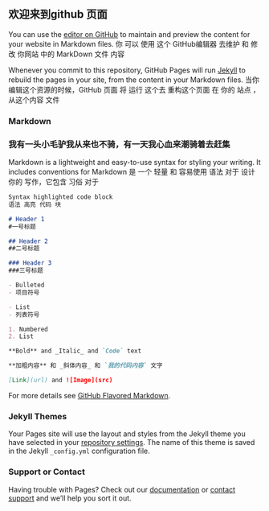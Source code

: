 ## 欢迎来到github 页面

You can use the [editor on GitHub](https://github.com/bigouzi/study.gethub.io/edit/gh-pages/index.md) to maintain and preview the content for your website in Markdown files.
你 可以 使用 这个 GitHub编辑器  去维护 和 修改 你网站 中的 MarkDown 文件 内容

Whenever you commit to this repository, GitHub Pages will run [Jekyll](https://jekyllrb.com/) to rebuild the pages in your site, from the content in your Markdown files.
当你编辑这个资源的时候，GitHub 页面 将 运行 这个去 重构这个页面 在 你的 站点 ，从这个内容 文件

### Markdown

### 我有一头小毛驴我从来也不骑，有一天我心血来潮骑着去赶集

Markdown is a lightweight and easy-to-use syntax for styling your writing. It includes conventions for
Markdown 是 一个 轻量 和 容易使用 语法 对于 设计 你的 写作，它包含 习俗 对于

```markdown
Syntax highlighted code block
语法 高亮 代码 块

# Header 1
#一号标题

## Header 2
##二号标题

### Header 3
###三号标题

- Bulleted
- 项目符号

- List
- 列表符号

1. Numbered
2. List

**Bold** and _Italic_ and `Code` text

**加粗内容** 和 _斜体内容_ 和 `我的代码内容` 文字

[Link](url) and ![Image](src)
```

For more details see [GitHub Flavored Markdown](https://guides.github.com/features/mastering-markdown/).

### Jekyll Themes

Your Pages site will use the layout and styles from the Jekyll theme you have selected in your [repository settings](https://github.com/bigouzi/study.gethub.io/settings). The name of this theme is saved in the Jekyll `_config.yml` configuration file.

### Support or Contact

Having trouble with Pages? Check out our [documentation](https://docs.github.com/categories/github-pages-basics/) or [contact support](https://github.com/contact) and we’ll help you sort it out.
